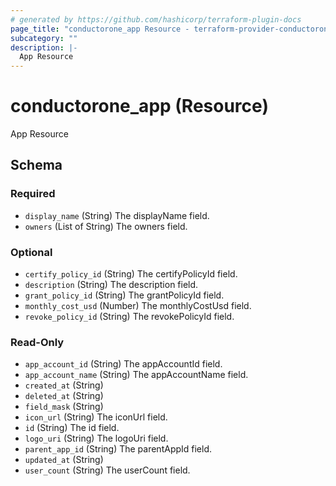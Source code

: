 ```yaml
---
# generated by https://github.com/hashicorp/terraform-plugin-docs
page_title: "conductorone_app Resource - terraform-provider-conductorone"
subcategory: ""
description: |-
  App Resource
---
```


# conductorone_app (Resource)

App Resource



<!-- schema generated by tfplugindocs -->
## Schema

### Required

- `display_name` (String) The displayName field.
- `owners` (List of String) The owners field.

### Optional

- `certify_policy_id` (String) The certifyPolicyId field.
- `description` (String) The description field.
- `grant_policy_id` (String) The grantPolicyId field.
- `monthly_cost_usd` (Number) The monthlyCostUsd field.
- `revoke_policy_id` (String) The revokePolicyId field.

### Read-Only

- `app_account_id` (String) The appAccountId field.
- `app_account_name` (String) The appAccountName field.
- `created_at` (String)
- `deleted_at` (String)
- `field_mask` (String)
- `icon_url` (String) The iconUrl field.
- `id` (String) The id field.
- `logo_uri` (String) The logoUri field.
- `parent_app_id` (String) The parentAppId field.
- `updated_at` (String)
- `user_count` (String) The userCount field.
